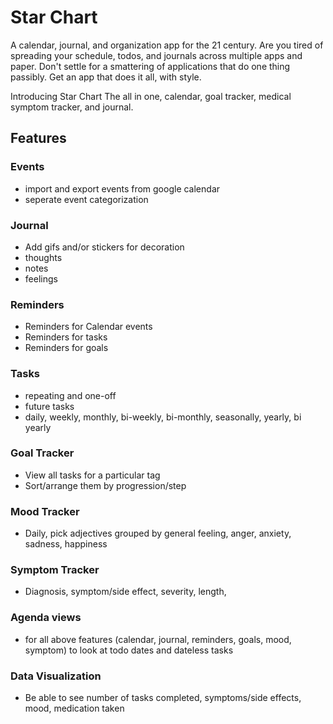 # Star Chart
A calendar, journal, and organization app for the 21 century.
Are you tired of spreading your schedule, todos, and journals across multiple apps and paper. Don't settle for a smattering of applications that do one thing passibly. Get an app that does it all, with style.

Introducing Star Chart
The all in one, calendar, goal tracker, medical symptom tracker, and journal.

## Features
### Events
- import and export events from google calendar
- seperate event categorization

### Journal
- Add gifs and/or stickers for decoration
- thoughts
- notes
- feelings

### Reminders
- Reminders for Calendar events
- Reminders for tasks
- Reminders for goals

### Tasks
- repeating and one-off
- future tasks
- daily, weekly, monthly, bi-weekly, bi-monthly, seasonally, yearly, bi yearly

### Goal Tracker
- View all tasks for a particular tag
- Sort/arrange them by progression/step

### Mood Tracker
- Daily, pick adjectives grouped by general feeling, anger, anxiety, sadness, happiness

### Symptom Tracker
- Diagnosis, symptom/side effect, severity, length, 

### Agenda views
- for all above features (calendar, journal, reminders, goals, mood, symptom) to look at todo dates and dateless tasks

### Data Visualization
- Be able to see number of tasks completed, symptoms/side effects, mood, medication taken

